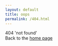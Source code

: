 ```yaml
---
layout: default
title: oops
permalink: /404.html
---
```


<div class="home-page">

404 'not found'  
Back to the [home page](/)  

</div>
